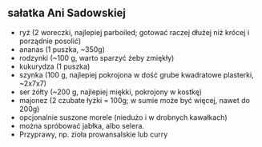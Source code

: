 sałatka Ani Sadowskiej
----------------------

* ryż (2 woreczki, najlepiej parboiled; gotować raczej dłużej niż krócej i
  porządnie posolić)
* ananas (1 puszka, ~350g)
* rodzynki (~100 g, warto sparzyć żeby zmiękły)
* kukurydza (1 puszka)
* szynka (100 g, najlepiej pokrojona w dość grube kwadratowe plasterki, ~2x7x7)
* ser żółty (~200 g, najlepiej miękki, pokrojony w kostkę)
* majonez (2 czubate łyżki = 100g; w sumie może być więcej, nawet do 200g)
* opcjonalnie suszone morele (niedużo i w drobnych kawałkach)
* można spróbować jabłka, albo selera.
* Przyprawy, np. zioła prowansalskie lub curry

